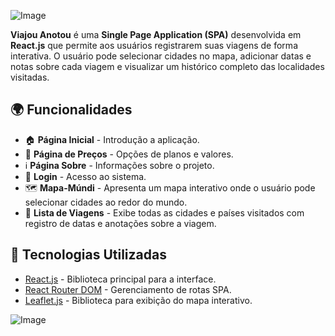 ![Image](https://github.com/user-attachments/assets/17af1cc0-aaf0-4cf7-b6e0-f03891c10648)

**Viajou Anotou** é uma **Single Page Application (SPA)** desenvolvida em **React.js** que permite aos usuários registrarem suas viagens de forma interativa. O usuário pode selecionar cidades no mapa, adicionar datas e notas sobre cada viagem e visualizar um histórico completo das localidades visitadas.

## 🌍 Funcionalidades

- 🏠 **Página Inicial** - Introdução a aplicação.
- 📅 **Página de Preços** - Opções de planos e valores.
- ℹ️ **Página Sobre** - Informações sobre o projeto.
- 🔑 **Login** - Acesso ao sistema.
- 🗺️ **Mapa-Múndi** - Apresenta um mapa interativo onde o usuário pode selecionar cidades ao redor do mundo.
- 📝 **Lista de Viagens** - Exibe todas as cidades e países visitados com registro de datas e anotações sobre a viagem.

## 🚀 Tecnologias Utilizadas

- [React.js](https://react.dev/) - Biblioteca principal para a interface.
- [React Router DOM](https://reactrouter.com/en/main) - Gerenciamento de rotas SPA.
- [Leaflet.js](https://leafletjs.com/) - Biblioteca para exibição do mapa interativo.

![Image](https://github.com/user-attachments/assets/ebb27a0e-736f-40ff-b9eb-5c106e219916)
